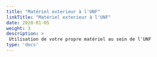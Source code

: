 ```yaml
---
title: "Matériel exterieur à l'UNF"
linkTitle: "Matériel exterieur à l'UNF"
date: 2020-01-05
weight: 3
description: >
 Utilisation de votre propre matériel au sein de l'UNF
type: 'docs'
---
```

